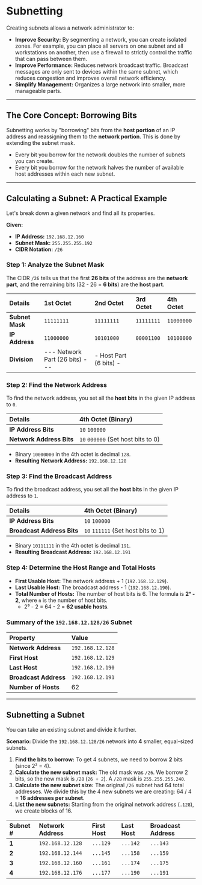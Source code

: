 # Subnetting
Creating subnets allows a network administrator to:
*   **Improve Security:** By segmenting a network, you can create isolated zones. For example, you can place all servers on one subnet and all workstations on another, then use a firewall to strictly control the traffic that can pass between them.
*   **Improve Performance:** Reduces network broadcast traffic. Broadcast messages are only sent to devices within the same subnet, which reduces congestion and improves overall network efficiency.
*   **Simplify Management:** Organizes a large network into smaller, more manageable parts.

---

## The Core Concept: Borrowing Bits

Subnetting works by "borrowing" bits from the **host portion** of an IP address and reassigning them to the **network portion**. This is done by extending the subnet mask.

*   Every bit you borrow for the network doubles the number of subnets you can create.
*   Every bit you borrow for the network halves the number of available host addresses within each new subnet.

---

## Calculating a Subnet: A Practical Example

Let's break down a given network and find all its properties.

**Given:**
*   **IP Address:** `192.168.12.160`
*   **Subnet Mask:** `255.255.255.192`
*   **CIDR Notation:** `/26`

### Step 1: Analyze the Subnet Mask
The CIDR `/26` tells us that the first **26 bits** of the address are the **network part**, and the remaining bits (32 - 26 = **6 bits**) are the **host part**.

| Details | 1st Octet | 2nd Octet | 3rd Octet | 4th Octet |
| :--- | :--- | :--- | :--- | :--- |
| **Subnet Mask** | `11111111` | `11111111` | `11111111` | `11000000` |
| **IP Address**  | `11000000` | `10101000` | `00001100` | `10100000` |
| **Division** | --- Network Part (26 bits) --- | - Host Part (6 bits) - |

### Step 2: Find the Network Address
To find the network address, you set all the **host bits** in the given IP address to `0`.

| Details | 4th Octet (Binary) |
| :--- | :--- |
| **IP Address Bits**  | `10` `100000` |
| **Network Address Bits**| `10` `000000` (Set host bits to 0) |

*   Binary `10000000` in the 4th octet is decimal `128`.
*   **Resulting Network Address:** `192.168.12.128`

### Step 3: Find the Broadcast Address
To find the broadcast address, you set all the **host bits** in the given IP address to `1`.

| Details | 4th Octet (Binary) |
| :--- | :--- |
| **IP Address Bits**  | `10` `100000` |
| **Broadcast Address Bits**| `10` `111111` (Set host bits to 1) |

*   Binary `10111111` in the 4th octet is decimal `191`.
*   **Resulting Broadcast Address:** `192.168.12.191`

### Step 4: Determine the Host Range and Total Hosts
*   **First Usable Host:** The network address + 1 (`192.168.12.129`).
*   **Last Usable Host:** The broadcast address - 1 (`192.168.12.190`).
*   **Total Number of Hosts:** The number of host bits is 6. The formula is **2ⁿ - 2**, where `n` is the number of host bits.
    *   2⁶ - 2 = 64 - 2 = **62 usable hosts**.

### Summary of the `192.168.12.128/26` Subnet

| Property | Value |
| :--- | :--- |
| **Network Address** | `192.168.12.128` |
| **First Host** | `192.168.12.129` |
| **Last Host** | `192.168.12.190` |
| **Broadcast Address**| `192.168.12.191` |
| **Number of Hosts** | 62 |

---

## Subnetting a Subnet
You can take an existing subnet and divide it further.

**Scenario:** Divide the `192.168.12.128/26` network into **4** smaller, equal-sized subnets.

1.  **Find the bits to borrow:** To get 4 subnets, we need to borrow **2** bits (since 2² = 4).
2.  **Calculate the new subnet mask:** The old mask was `/26`. We borrow 2 bits, so the new mask is `/28` (`26 + 2`). A `/28` mask is `255.255.255.240`.
3.  **Calculate the new subnet size:** The original `/26` subnet had 64 total addresses. We divide this by the 4 new subnets we are creating: 64 / 4 = **16 addresses per subnet**.
4.  **List the new subnets:** Starting from the original network address (`.128`), we create blocks of 16.

| Subnet # | Network Address | First Host | Last Host | Broadcast Address |
| :--- | :--- | :--- | :--- | :--- |
| **1** | `192.168.12.128` | `...129` | `...142` | `...143` |
| **2** | `192.168.12.144` | `...145` | `...158` | `...159` |
| **3** | `192.168.12.160` | `...161` | `...174` | `...175` |
| **4** | `192.168.12.176` | `...177` | `...190` | `...191` |
